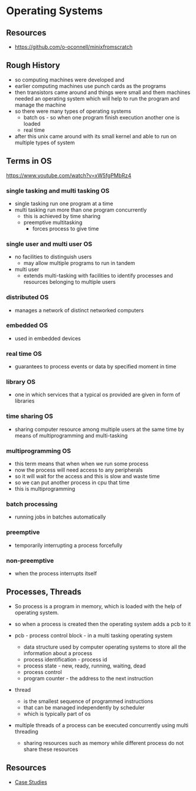 # Operating Systems

## Resources

- https://github.com/o-oconnell/minixfromscratch

## Rough History

- so computing machines were developed and
- earlier computing machines use punch cards as the
  programs
- then transistors came around and things were small
  and them machines needed an operating system
  which will help to run the program and manage the machine
- so there were many types of operating systems
    - batch os - so when one program finish execution another one is loaded
    - real time
- after this unix came around with its small kernel and
  able to run on multiple types of system

## Terms in OS

<https://www.youtube.com/watch?v=xW5fgPMbRz4>

### single tasking and multi tasking OS

- single tasking run one program at a time
- multi tasking run more than one program concurrently
    - this is achieved by time sharing
    - preemptive multitasking
        - forces process to give time

### single user and multi user OS

- no facilities to distinguish users
    - may allow multiple programs to run in tandem
- multi user
    - extends multi-tasking with facilities to identify
      processes and resources belonging to multiple users

### distributed OS

- manages a network of distinct networked computers

### embedded OS

- used in embedded devices

### real time OS

- guarantees to process events or data by specified moment in time

### library OS

- one in which services that a typical os provided are given in form
  of libraries

### time sharing OS

- sharing computer resource among multiple users at the same time
  by means of multiprogramming and multi-tasking

### multiprogramming OS

- this term means that when when we run some process
- now the process will need access to any peripherals
- so it will wait for the access and this is slow and waste time
- so we can put another process in cpu that time
- this is multiprogramming

### batch processing

- running jobs in batches automatically

### preemptive

- temporarily interrupting a process forcefully

### non-preemptive

- when the process interrupts itself

## Processes, Threads

- So process is a program in memory, which is loaded with the help of
  operating system.

- so when a process is created then the operating system adds a pcb to it
- pcb - process control block - in a multi tasking operating system
    - data structure used by computer operating systems to store all the information about a process
    - process identification - process id
    - process state - new, ready, running, waiting, dead
    - process control
    - program counter - the address to the next instruction

- thread
    - is the smallest sequence of programmed instructions
    - that can be managed independently by scheduler
    - which is typically part of os

- multiple threads of a process can be executed concurrently using multi threading
    - sharing resources such as memory while different process do not share these resources

## Resources

- [Case Studies](../../operating-systems/README.md)